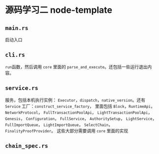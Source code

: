# 源码学习二 node-template

 ## `main.rs` 
 启动入口

##  `cli.rs`
`run`函数，然后调用 `core` 里面的 `parse_and_execute`。还包括一些运行退出内容。

 ## `service.rs` 
 服务，包括本机执行实例： `Executor`，`dispatch`，`native_version`。还有 `Service` 工厂：`construct_service_factory`，
 里面包括 `Block`，`RuntimeApi`， `NetworkProtocol`， `FullTransactionPoolApi`， `LightTransactionPoolApi`，  `Genesis`， `Configuration`， `FullService`， `AuthoritySetup`， `LightService`，`FullImportQueue`， `LightImportQueue`， `SelectChain`， `FinalityProofProvider`。 这些大部分需要调用 `core` 里面的实现

 ## `chain_spec.rs`
